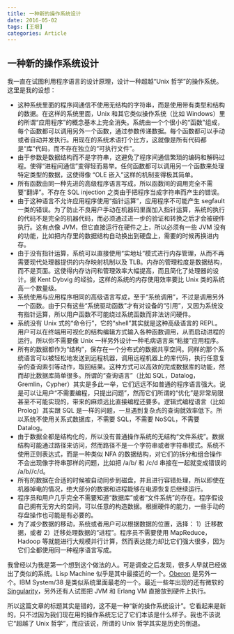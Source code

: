 ```yaml
---
title: 一种新的操作系统设计
date: 2016-05-02
tags: [王垠]
categories: Article
---
```


## 一种新的操作系统设计

我一直在试图利用程序语言的设计原理，设计一种超越“Unix 哲学”的操作系统。这里是我的设想：

- 这种系统里面的程序间通信不使用无结构的字符串，而是使用带有类型和结构的数据。在这样的系统里面，Unix 和其它类似操作系统（比如 Windows）里的所谓“应用程序”的概念基本上完全消失。系统由一个个很小的“函数”组成，每个函数都可以调用另外一个函数，通过参数传递数据。每个函数都可以手动或者自动并发执行。用现在的系统术语打个比方，这就像是所有代码都是“库”代码，而不存在独立的“可执行文件”。
- 由于参数是数据结构而不是字符串，这避免了程序间通信繁琐的编码和解码过程。使得“进程间通信”变得轻而易举。任何函数都可以调用另一个函数来处理特定类型的数据，这使得像 “OLE 嵌入”这样的机制变得极其简单。
- 所有函数由同一种先进的高级程序语言写成，所以函数间的调用完全不需要“翻译”。不存在 SQL injection 之类由于把程序当成字符串而产生的错误。
- 由于这种语言不允许应用程序使用“指针运算”，应用程序不可能产生 segfault 一类的错误。为了防止不良用户手动在机器码里面加入指针运算，系统的执行的代码不是完全的机器代码，而必须通过进一步的验证和转换之后才会被硬件执行。这有点像 JVM，但它直接运行在硬件之上，所以必须有一些 JVM 没有的功能，比如把内存里的数据结构自动换出到硬盘上，需要的时候再换进内存。
- 由于没有指针运算，系统可以直接使用“实地址”模式进行内存管理，从而不再需要现代处理器提供的内存映射机制以及 TLB。内存的管理粒度是数据结构，而不是页面。这使得内存访问和管理效率大幅提高，而且简化了处理器的设计。据 Kent Dybvig 的经验，这样的系统的内存使用效率要比 Unix 类的系统高一个数量级。
- 系统使用与应用程序相同的高级语言写成，至于“系统调用”，不过是调用另外一个函数。由于只有这些“系统驱动函数”才有对设备的“引用”，又因为系统没有指针运算，所以用户函数不可能绕过系统函数而非法访问硬件。
- 系统没有 Unix 式的“命令行”，它的“shell”其实就是这种高级语言的 REPL。用户可以在终端用可视化的结构编辑方式输入各种函数调用，从而启动进程的运行。所以你不需要像 Unix 一样另外设计一种毛病语言来“粘接”应用程序。
- 所有的数据都作为“结构”，保存在一个分布式的数据共享空间。同样的那个系统语言可以被轻松地发送到远程机器，调用远程机器上的库代码，执行任意复杂的查询索引等动作，取回结果。这种方式可以高效的完成数据库的功能，然而却比数据库简单很多。所谓的“查询语言”（比如 SQL，Datalog，Gremlin，Cypher）其实是多此一举，它们远远不如普通的程序语言强大。说是可以让用户“不需要编程，只提出问题”，然而它们所谓的“优化”是非常局限甚至不可能实现的，带来的麻烦远比直接编程还要多。逻辑式编程语言（比如 Prolog）其实跟 SQL 是一样的问题，一旦遇到复杂点的查询就效率低下。所以系统不使用关系式数据库，不需要 SQL，不需要 NoSQL，不需要 Datalog。
- 由于数据全都是结构化的，所以没有普通操作系统的无结构“文件系统”。数据结构可能通过路径来访问，然而路径不是一个字符串或者字符串模式。系统不使用正则表达式，而是一种类似 NFA 的数据结构，对它们的拆分和组合操作不会出现像字符串那样的问题，比如把 /a/b/ 和 /c/d 串接在一起就变成错误的 /a/b//c/d。
- 所有的数据在合适的时候被自动同步到磁盘，并且进行容错处理，所以即使在机器掉电的情况，绝大部分的数据和进程能够在电源恢复后继续运行。
- 程序员和用户几乎完全不需要知道“数据库”或者“文件系统”的存在。程序假设自己拥有无穷大的空间，可以任意的构造数据。根据硬件的能力，一些手动的存盘操作也可能是有必要的。
- 为了减少数据的移动，系统或者用户可以根据数据的位置，选择： 1）迁移数据，或者 2）迁移处理数据的“进程”。程序员不需要使用 MapReduce，Hadoop 等就能进行大规模并行计算，然而表达能力却比它们强大很多，因为它们全都使用同一种程序语言写成。

我曾经以为我是第一个想到这个做法的人。可是调查之后发现，很多人早就已经做出了类似的系统。Lisp Machine 似乎是其中最接近的一个。[Oberon](http://www.yinwang.org/blog-cn/2013/03/07/oberon/) 是另外一个。IBM System/38 是类似系统里面最老的一个。最近一些年出现的还有微软的 [Singularity](http://research.microsoft.com/en-us/projects/Singularity)，另外还有人试图把 JVM 和 Erlang VM 直接放到硬件上执行。

所以这篇文章的标题其实是错的，这不是一种“新的操作系统设计”。它看起来是新的，只不过因为我们现在用的操作系统忘记了它们本该是什么样子。我也不该说它“超越了 Unix 哲学”，而应该说，所谓的 Unix 哲学其实是历史的倒退。

